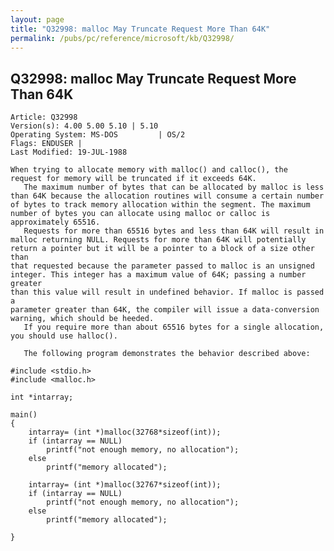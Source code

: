 ```yaml
---
layout: page
title: "Q32998: malloc May Truncate Request More Than 64K"
permalink: /pubs/pc/reference/microsoft/kb/Q32998/
---
```


## Q32998: malloc May Truncate Request More Than 64K

	Article: Q32998
	Version(s): 4.00 5.00 5.10 | 5.10
	Operating System: MS-DOS         | OS/2
	Flags: ENDUSER |
	Last Modified: 19-JUL-1988
	
	When trying to allocate memory with malloc() and calloc(), the
	request for memory will be truncated if it exceeds 64K.
	   The maximum number of bytes that can be allocated by malloc is less
	than 64K because the allocation routines will consume a certain number
	of bytes to track memory allocation within the segment. The maximum
	number of bytes you can allocate using malloc or calloc is
	approximately 65516.
	   Requests for more than 65516 bytes and less than 64K will result in
	malloc returning NULL. Requests for more than 64K will potentially
	return a pointer but it will be a pointer to a block of a size other than
	that requested because the parameter passed to malloc is an unsigned
	integer. This integer has a maximum value of 64K; passing a number greater
	than this value will result in undefined behavior. If malloc is passed a
	parameter greater than 64K, the compiler will issue a data-conversion
	warning, which should be heeded.
	   If you require more than about 65516 bytes for a single allocation,
	you should use halloc().
	
	   The following program demonstrates the behavior described above:
	
	#include <stdio.h>
	#include <malloc.h>
	
	int *intarray;
	
	main()
	{
	    intarray= (int *)malloc(32768*sizeof(int));
	    if (intarray == NULL)
	        printf("not enough memory, no allocation");
	    else
	        printf("memory allocated");
	
	    intarray= (int *)malloc(32767*sizeof(int));
	    if (intarray == NULL)
	        printf("not enough memory, no allocation");
	    else
	        printf("memory allocated");
	
	}
